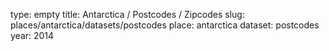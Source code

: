 type: empty
title: Antarctica / Postcodes / Zipcodes
slug: places/antarctica/datasets/postcodes
place: antarctica
dataset: postcodes
year: 2014
